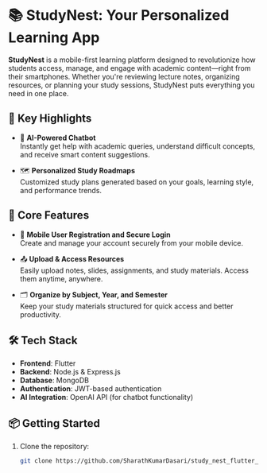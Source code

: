 # 📚 StudyNest: Your Personalized Learning App

**StudyNest** is a mobile-first learning platform designed to revolutionize how students access, manage, and engage with academic content—right from their smartphones. Whether you're reviewing lecture notes, organizing resources, or planning your study sessions, StudyNest puts everything you need in one place.

## 🚀 Key Highlights

- 🤖 **AI-Powered Chatbot**  
  Instantly get help with academic queries, understand difficult concepts, and receive smart content suggestions.

- 🗺️ **Personalized Study Roadmaps**  
  Customized study plans generated based on your goals, learning style, and performance trends.

## 📱 Core Features

- 🔐 **Mobile User Registration and Secure Login**  
  Create and manage your account securely from your mobile device.

- 📤 **Upload & Access Resources**  
  Easily upload notes, slides, assignments, and study materials. Access them anytime, anywhere.

- 🗂️ **Organize by Subject, Year, and Semester**  
  Keep your study materials structured for quick access and better productivity.


## 🛠️ Tech Stack

- **Frontend**: Flutter  
- **Backend**: Node.js & Express.js  
- **Database**: MongoDB  
- **Authentication**: JWT-based authentication  
- **AI Integration**: OpenAI API (for chatbot functionality)

## 📦 Getting Started

1. Clone the repository:
   ```bash
   git clone https://github.com/SharathKumarDasari/study_nest_flutter_app.git
